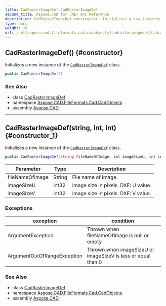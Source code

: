 ```yaml
---
title: CadRasterImageDef.CadRasterImageDef
second_title: Aspose.CAD for .NET API Reference
description: CadRasterImageDef constructor. Initializes a new instance of the CadRasterImageDef class
type: docs
weight: 10
url: /net/aspose.cad.fileformats.cad.cadobjects/cadrasterimagedef/cadrasterimagedef/
---
```

## CadRasterImageDef() {#constructor}

Initializes a new instance of the [`CadRasterImageDef`](../) class.

```csharp
public CadRasterImageDef()
```

### See Also

* class [CadRasterImageDef](../)
* namespace [Aspose.CAD.FileFormats.Cad.CadObjects](../../cadrasterimagedef/)
* assembly [Aspose.CAD](../../../)

---

## CadRasterImageDef(string, int, int) {#constructor_1}

Initializes a new instance of the [`CadRasterImageDef`](../) class.

```csharp
public CadRasterImageDef(string fileNameOfImage, int imageSizeU, int imageSizeV)
```

| Parameter | Type | Description |
| --- | --- | --- |
| fileNameOfImage | String | File name of image. |
| imageSizeU | Int32 | Image size in pixels. DXF: U value. |
| imageSizeV | Int32 | Image size in pixels. DXF: V value. |

### Exceptions

| exception | condition |
| --- | --- |
| ArgumentException | Thrown when fileNameOfImage is null or empty |
| ArgumentOutOfRangeException | Thrown when imageSizeU or imageSizeV is less or equal than 0 |

### See Also

* class [CadRasterImageDef](../)
* namespace [Aspose.CAD.FileFormats.Cad.CadObjects](../../cadrasterimagedef/)
* assembly [Aspose.CAD](../../../)


